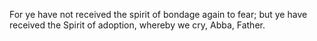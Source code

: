 For ye have not received the spirit of bondage again to fear; but ye have received the Spirit of adoption, whereby we cry, Abba, Father.
